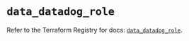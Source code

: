 # `data_datadog_role`

Refer to the Terraform Registry for docs: [`data_datadog_role`](https://registry.terraform.io/providers/datadog/datadog/3.74.0/docs/data-sources/role).
